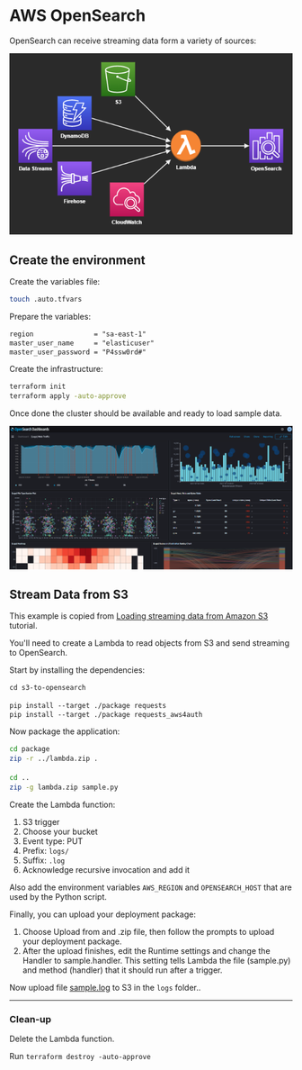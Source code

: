 # AWS OpenSearch

OpenSearch can receive streaming data form a variety of sources:

<img src="opensearch.png" width=600/>

## Create the environment

Create the variables file:

```sh
touch .auto.tfvars
```

Prepare the variables:

```hcl
region               = "sa-east-1"
master_user_name     = "elasticuser"
master_user_password = "P4ssw0rd#"
```

Create the infrastructure:

```sh
terraform init
terraform apply -auto-approve
```

Once done the cluster should be available and ready to load sample data.

<img src="opensearch-dashboard.png" width=600/>

## Stream Data from S3

This example is copied from [Loading streaming data from Amazon S3](https://docs.aws.amazon.com/opensearch-service/latest/developerguide/integrations.html#integrations-s3-lambda) tutorial.

You'll need to create a Lambda to read objects from S3 and send streaming to OpenSearch.

Start by installing the dependencies:

```
cd s3-to-opensearch

pip install --target ./package requests
pip install --target ./package requests_aws4auth
```

Now package the application:

```sh
cd package
zip -r ../lambda.zip .

cd ..
zip -g lambda.zip sample.py
```

Create the Lambda function:
1. S3 trigger
2. Choose your bucket
3. Event type: PUT
4. Prefix: `logs/`
5. Suffix: `.log`
6. Acknowledge recursive invocation and add it

Also add the environment variables `AWS_REGION` and `OPENSEARCH_HOST` that are used by the Python script.

Finally, you can upload your deployment package:

1. Choose Upload from and .zip file, then follow the prompts to upload your deployment package.
2. After the upload finishes, edit the Runtime settings and change the Handler to sample.handler. This setting tells Lambda the file (sample.py) and method (handler) that it should run after a trigger.

Now upload file [sample.log](s3-to-opensearch/sample.log) to S3 in the `logs` folder..

---

### Clean-up

Delete the Lambda function.

Run `terraform destroy -auto-approve`
